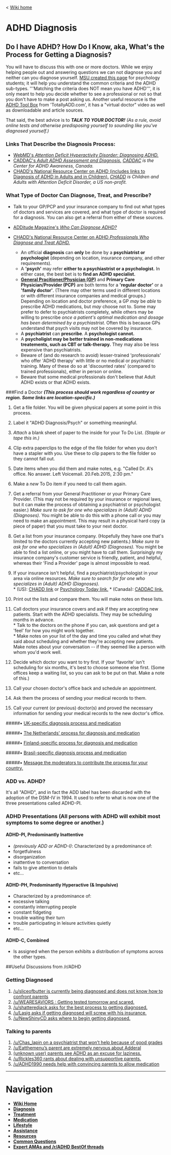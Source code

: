 ﻿< [Wiki home](/r/adhd/wiki)  


# ADHD Diagnosis
## Do I have ADHD?  How Do I Know, aka, What's the Process for Getting a Diagnosis?

You will have to discuss this with one or more doctors.  While we enjoy helping people out and answering questions we can not diagnose you and neither can you diagnose yourself. [MSU created this page](https://www.msu.edu/course/cep/888/ADHD%20files/DSM-IV.htm) for psychology students; it will help you understand the common criteria and the ADHD sub-types. '''Matching the criteria does NOT mean you have ADHD''', it is only meant to help you decide whether to see a professional or not so that you don't have to make a post asking us. Another useful resource is the [ADHD Tool Box](http://totallyadd.com/tools/) from 'TotallyADD.com', it has a "virtual doctor" video as well as downloadable and article sources.

That said, the best advice is to ***TALK TO YOUR DOCTOR!***  *(As a rule, avoid online tests and otherwise predisposing yourself to sounding like you've diagnosed yourself.)*

### Links That Describe the Diagnosis Process:

* [WebMD's *Attention Deficit Hyperactivity Disorder: Diagnosing ADHD.*](http://www.webmd.com/add-adhd/childhood-adhd/diagnosing-adhd)
* [CADDAC's *Adult ADHD Assessment and Diagnosis.*](http://www.caddac.ca/cms/page.php?51)  *[CADDAC](http://www.caddac.ca/cms/page.php?2) is the Center for ADHD Awareness, Canada.*
* [CHADD's National Resource Center on ADHD (includes links to Diagnosis of ADHD in Adults and in Children).](http://www.help4adhd.org/en/treatment/guides)  *[CHADD](http://www.chadd.org/) is Children and Adults with Attention Deficit Disorder, a US non-profit.*



### What Type of Doctor Can Diagnose, Treat, and Prescribe?
* Talk to your GP/PCP and your insurance company to find out what types of doctors and services are covered, and what type of doctor is required for a diagnosis.  You can also get a referral from either of these sources.
* [ADDitude Magazine's *Who Can Diagnose ADHD?*](http://www.additudemag.com/adhd-web/article/565.html) 
* [CHADD's National Resource Center on ADHD *Professionals Who Diagnose and Treat ADHD.*](http://www.help4adhd.org/en/treatment/prof) 

  * An official **diagnosis** can **only** be done by a **psychiatrist or psychologist** (depending on location, insurance company, and other requirements).
  * A **'psych'** may refer **either to a psychiastrist or a psychologist.**  In either case, the best bet is to **find an ADHD specialist.**  
  * **[General Pracitioner/Physician (GP)](https://en.wikipedia.org/wiki/General_practitioner)** and **Primary Care Physician/Provider (PCP)** are both terms for a **'regular doctor'** or a **'family doctor'**.  (There may other terms used in different locations or with different insurance companies and medical groups.)  Depending on location and doctor preference, a GP *may* be *able* to prescribe ADHD medications, but *may* choose not to.  Some may prefer to defer to psychiatrists completely, while others may be willing to prescribe *once a patient's optimal medication and dosage has been determined by a psychiastrist*.  Often this is because GPs understand that psych visits may not be covered by insurance.
  * A **psychiatrist** can **prescribe**.  A **psychologist cannot.**
  * A **psycholigist may be better trained in non-medications treatements, such as CBT or talk-therapy.**  They may also be less expensive than psychiatrists.
  * Beware of (and do research to avoid) lesser-trained 'professionals' who offer 'ADHD therapy' with little or no medical or psychiatric training.  Many of these do so at 'discounted rates' (compared to trained professionals), either in person or online.
  * Beware that some medical professionals don't believe that Adult ADHD exists or that ADHD exists.


###Find a Doctor
***(This process should work regardless of country or region.  Some links are location-specific.)***  

  1. Get a file folder.  You will be given physical papers at some point in this process.  

  2. Label it "ADHD Diagnosis/Psych" or something meaningful.  
  3. *Attach* a blank sheet of paper to the inside for your To Do List.  *(Staple or tape this in.)*
  4. Clip extra paperclips to the edge of the file folder for when you don't have a stapler with you.  Use these to clip papers to the file folder so they cannot fall out.
  5. Date items when you did them and make notes, e.g. "Called Dr. A's office.  No answer.  Left Voicemail. 20.Feb.2015, 2:30 pm."  
  6. Make a *new* To Do item if you need to call them again.
  7. Get a referral from your General Practitioner or your Primary Care Provider.  (This may not be required by your insurance or regional laws, but it can make the process of obtaining a psychiatrist or psychologist easier.)  *Make sure to ask for one who specializes in (Adult) ADHD (Diagnoses).*  You might be able to do this with a phone call or you may need to make an appointment.  This may result in a physical hard copy (a piece of paper) that you must take to your next doctor.  
  8. Get a list from your insurance company.  (Hopefully they have one that's limited to the doctors currently accepting new patients.)  *Make sure to ask for one who specializes in (Adult) ADHD (Diagnoses).*  You might be able to find a list online, or you might have to call them.  Surprisingly my insurance company's customer service is friendly, patient, and helpful, whereas their 'Find a Provider' page is almost impossible to read.  
  9. If your insurance isn't helpful, find a psychiatrist/psychologist in your area via online resources.   *Make sure to search for for one who specializes in (Adult) ADHD (Diagnoses).*  
    * (US): [CHADD link](http://www.help4adhd.org/faq.cfm?fid=3&tid=36) or [Psychology Today link.](http://therapists.psychologytoday.com/rms/prof_search.php)
    * (Canada): [CADDAC link.](http://www.caddac.ca/cms/page.php?143)
  10. Print out the lists and compare them.  You will make notes on these lists.  
  11. Call doctors your insurance covers and ask if they are accepting new patients.  Start with the ADHD specialists.  They may be scheduling months in advance.  
    * Talk to the doctors on the phone if you can, ask questions and get a 'feel' for how you might work together.    
    * Make notes on your list of the day and time you called and what they said about scheduling and whether they're accepting new patients.  Make notes about your conversation -- if they seemed like a person with whom you'd work well.
  12. Decide which doctor you want to try first.  If your 'favorite' isn't scheduling for six months, it's best to choose someone else first.  (Some offices keep a waiting list, so you can ask to be put on that.  Make a note of this.)
  13. Call your chosen doctor's office back and schedule an appointment.  
  14. Ask them the process of sending your medical records to them.  
  15. Call your current (or previous) doctor(s) and proved the necessary information for sending your medical records to the new doctor's office.

#####• [UK-specific diagnosis process and medication](/r/adhd/wiki/diagnosis_UK)

#####• [The Netherlands' process for diagnosis and medication](/r/adhd/wiki/diagnosis_Netherlands)

#####• [Finland-specific process for diagnosis and medication](/r/adhd/wiki/diagnosis_Finland) 

#####• [Brasil-specific diagnosis process and medication](/r/adhd/wiki/diagnosis_Brasil)

#####• [Message the moderators to contribute the process for your country.](http://www.reddit.com/message/compose?to=%2Fr%2FADHD)  


### ADD vs. ADHD?

It's all "ADHD", and in fact the ADD label has been discarded with the adoption of the DSM-IV in 1994. It used to refer to what is now one of the three presentations called ADHD-PI.


### ADHD Presentations  (All persons with ADHD will exhibit most symptoms to some degree or another.)

#### ADHD-PI, Predominantly Inattentive

* *(previously ADD or ADHD-I)*: Characterized by a predominance of:
* forgetfulness
* disorganization
* inattentive to conversation
* fails to give attention to details
* etc...

#### ADHD-PH, Predominantly Hyperactive (& Impulsive)

* Characterized by a predominance of:
* excessive talking
* constantly interrupting people
* constant fidgeting
* trouble waiting their turn
* trouble participating in leisure activities quietly
* etc...

#### ADHD-C, Combined

* Is assigned when the person exhibits a distribution of symptoms across the other types.

##Useful Discussions from /r/ADHD

### Getting Diagnosed

1. [/u/sliceofbutter is currently being diagnosed and does not know how to confront parents](http://www.reddit.com/r/ADHD/comments/124s2d/currently_in_the_long_process_of_getting/)
2. [/u/WEARESAVIORS : Getting tested tomorrow and scared.](http://www.reddit.com/r/ADHD/comments/17kgly/im_getting_tested_tomorrow_and_im_scared/)
3. [/u/shatteredjack asks for the best process to getting diagnosed.](http://www.reddit.com/r/ADHD/comments/tyoya/best_process_for_getting_diagnosed/)
4. [/u/Lasig asks if getting diagnosed will screw with his insurance.](http://www.reddit.com/r/ADHD/comments/15gwnh/will_getting_diagnosed_with_adhd_screw_with_my/)
5. [/u/NewShinyCD asks where to begin getting diagnosed.](http://www.reddit.com/r/ADHD/comments/ov0xj/where_to_begin_getting_diagnosed/)

### Talking to parents

1. [/u/Chas_lapin on a psychiatrist that won’t help because of good grades](http://www.reddit.com/r/ADHD/comments/160zql/a_psychiatrist_said_i_cant_have_adhd_because_i/)
2. [/u/Eatthemenu’s parent are extremely nervous about Adderal](http://www.reddit.com/r/ADHD/comments/qvxyo/parents_are_extremely_nervous_about_me_taking/)
3. [(unknown user) parents see ADHD as an excuse for laziness.](http://www.reddit.com/r/ADHD/comments/sitoj/my_parents_see_add_as_an_excuse_for_laziness/)
4. [/u/Rickles360 rants about dealing with unsupportive parents.](http://www.reddit.com/r/ADHD/comments/16u0jq/can_i_rant_for_a_bit_dealing_with_unsupportive/)
5. [/u/ADHD1990 needs help with convincing parents to allow medication](http://www.reddit.com/r/ADHD/comments/17n9li/need_help_with_my_parents_i_want_to_start/)

***
# Navigation

* **[Wiki Home](/r/adhd/wiki)**  
* **[Diagnosis](/r/adhd/wiki/diagnosis)**  
* **[Treatment](/r/adhd/wiki/treatment)**  
* **[Medication](/r/adhd/wiki/medication)**  
* **[Lifestyle](/r/adhd/wiki/lifestyle)**  
* **[Assistance](/r/adhd/wiki/assistance)**  
* **[Resources](/r/adhd/wiki/resources)**  
* **[Common Questions](/r/adhd/wiki/common_questions)**  
* **[Expert AMAs and /r/ADHD BestOf threads](/r/adhd/wiki/BestOf)**  
